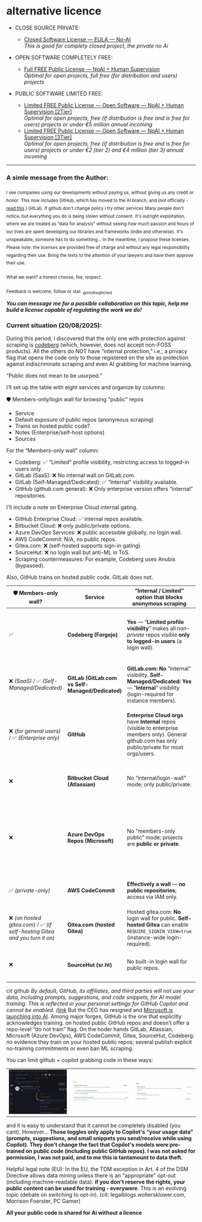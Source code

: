 


# alternative licence


- CLOSE SOURCE PRIVATE:
  - [Closed Software License —  EULA — No-AI](https://github.com/intotheglitched/licence-vs-ai/blob/main/Closed%20Software%20License%20%E2%80%94%20%20EULA%20%E2%80%94%20No-AI.md)<br>_This is good for complety closed project, the private no Ai_

- OPEN SOFTWARE COMPLETELY FREE:
  - [Full FREE Public License — NoAI + Human Supervision](https://github.com/intotheglitched/licence-vs-ai/blob/main/Full%20FREE%20Public%20License%20%E2%80%94%20Open%20software%20%E2%80%94%20%20NoAI%20%2B%20Human%20Supervision.md)<br>_Optimal for open projects, full free (for distribution and users) projects_

- PUBLIC SOFTWARE LIMITED FREE:
  - [Limited FREE Public License — Open Software — NoAI + Human Supervision [2Tier]](https://github.com/intotheglitched/licence-vs-ai/blob/main/Limited%20FREE%20Public%20License%20%E2%80%94%20Open%20Software%20%E2%80%94%20NoAI%20+%20Human%20Supervision%20%5B2tier%5D.md)<br>_Optimal for open projects, free (if distribution is free and is free for users) projects or under €5 million annual incoming_
  - [Limited FREE Public License — Open Software — NoAI + Human Supervision [3Tier]](https://github.com/intotheglitched/licence-vs-ai/blob/main/Limited%20FREE%20Public%20License%20%E2%80%94%20Open%20Software%20%E2%80%94%20NoAI%20%2B%20Human%20Supervision%20%5B3Tier%5D.md)<br>_Optimal for open projects, free (if distribution is free and is free for users) projects or under €2 (tier 2) and €4 million (tier 3) annual incoming_


---


### A simle message from the Author:

<sub>I see companies using our developments without paying us, without giving us any credit or honor.</sub>
<sub>This now includes GitHub, which has moved to the AI branch, and (not officially - [read this](https://forum.gitlab.com/t/can-i-opt-out-from-my-code-being-used-as-training-data-in-gitlab-duo/96563/3#:~:text=open%20source%20repositories%2C-,it%20is%20possible%20for%20AI%20vendors%20unrelated%20to%20GitLab%20to%20scrape%20your%20repository%20and%20train%20with%20it,-.%20However%20if) ) GitLab.</sub>
<sub>If github don't change policy i try other services</sub>
<sub>Many people don't notice, but everything you do is being stolen without consent.</sub>
<sub>It's outright exploitation, where we are treated as “data for analysis” without seeing how much passion and hours of our lives are spent developing our libraries and frameworks (indie and otherwise).</sub>
<sub>It's unspeakable, someone has to do something... In the meantime, I propose these licenses.</sub>
<sub>Please note: the licenses are provided free of charge and without any legal responsibility regarding their use. Bring the texts to the attention of your lawyers and have them approve their use.</sub>
<br><br>
<sub>What we want? a honest choose, fee, respect.</sub>
</br><br>
<sub>Feedback is welcome, follow or star.
<sub>@intotheglitched</sub>

_**You can message me for a possible collaboration on this topic, help me build a license capable of regulating the work we do!**_


### Current situation (20/08/2025):

During this period, I discovered that the only one with protection against scraping is <a href="https://codeberg.org/">codeberg</a> (which, however, does not accept non-FOSS products). All the others do NOT have “internal protection,” i.e., a privacy flag that opens the code only to those registered on the site as protection against indiscriminate scraping and even AI grabbing for machine learning.

“Public does not mean to be usurped.”

I’ll set up the table with eight services and organize by columns:

🛡️ Members-only/login wall for browsing "public" repos<br>
- Service
- Default exposure of public repos (anonymous scraping)
- Trains on hosted public code?
- Notes (Enterprise/self-host options)
- Sources

For the “Members-only wall” column:<br>
- Codeberg: ✅ “Limited” profile visibility, restricting access to logged-in users only.
- GitLab (SaaS): ❌ No internal wall on GitLab.com.
- GitLab (Self-Managed/Dedicated): ✅ “Internal” visibility available.
- GitHub (github.com general): ❌ Only enterprise version offers “internal” repositories.

I'll include a note on Enterprise Cloud internal gating.<br>
- GitHub Enterprise Cloud: ✅ internal repos available.
- Bitbucket Cloud: ❌ only public/private options.
- Azure DevOps Services: ❌ public accessible globally, no login wall.
- AWS CodeCommit: N/A, no public repos.
- Gitea.com: ❌ (self-hosted supports sign-in gating).
- SourceHut: ❌ no login wall but anti-ML in ToS.
- Scraping countermeasures: For example, Codeberg uses Anubis (bypassed).

Also, GitHub trains on hosted public code. GitLab does not.


| 🛡️ Members-only wall?                                                     | Service                                           | “Internal / Limited” option that blocks anonymous scraping                                                                                              | Default exposure of public repos                                                                                          | Trains on hosted **public code**?                                                                                                                                   | Notes (controls / nuance)                                                                                                                                                                 | Sources                                                                                                                                               |
| -------------------------------------------------------------------------- | ------------------------------------------------- | ------------------------------------------------------------------------------------------------------------------------------------------------------- | ------------------------------------------------------------------------------------------------------------------------- | ------------------------------------------------------------------------------------------------------------------------------------------------------------------- | ----------------------------------------------------------------------------------------------------------------------------------------------------------------------------------------- | ----------------------------------------------------------------------------------------------------------------------------------------------------- |
| ✅                                                                          | **Codeberg (Forgejo)**                            | **Yes** — “**Limited profile visibility**” makes all *non-private* repos visible **only to logged-in users** (a login wall).                            | Without “Limited”, public repos are world-readable; with “Limited” they’re member-only. Codeberg is FOSS-first (see FAQ). | **No** — fights AI scrapers; not an AI trainer.                                                                                                                     | Uses anti-scraping measures (e.g., Anubis tarpit; scrapers have tried to bypass). FOSS-only hosting mission.                                                                              | Limited/profile visibility; anti-scraping; FOSS policy; incident report. ([docs.codeberg.org][1], [The Register][2])                                  |
| ❌ *(SaaS)* / ✅ *(Self-Managed/Dedicated)*                                  | **GitLab (GitLab.com vs Self-Managed/Dedicated)** | **GitLab.com:** **No** “internal” visibility. **Self-Managed/Dedicated:** **Yes** — “**Internal**” visibility (login-required for instance members).    | GitLab.com public repos are world-readable; Self-Managed/Dedicated can gate via “Internal.”                               | **No** — “Model input/output is never used to train,” and **GitLab does not train models**.                                                                         | Duo uses Anthropic/Google/Fireworks with zero/limited retention; admin controls; prompt caching opt-out.                                                                                  | Internal visibility scope; data-use statements; transparency center. ([docs.gitlab.com][3], [about.gitlab.com][4])                                    |
| ❌ *(for general users)* / ✅ *(Enterprise only)*                            | **GitHub**                                        | **Enterprise Cloud orgs** have **Internal** repos (visible to enterprise members only). General github.com has only public/private for most orgs/users. | Public repos are world-readable (no login wall).                                                                          | **Yes (pre-training)** — Copilot trained *in part* on public GitHub code.                                                                                           | No per-repo opt-out for excluding public repos from historical training; controls = block suggestions matching public code; enterprise “no training on your prompts/outputs” commitments. | Repo visibility docs; Internal repos (Enterprise); FSF explainer on training on public GitHub code. ([GitHub Docs][5], [Free Software Foundation][6]) |
| ❌                                                                          | **Bitbucket Cloud (Atlassian)**                   | No “internal/login-wall” mode; only public/private.                                                                                                     | Public repos are world-readable.                                                                                          | **No** — Atlassian states customer data isn’t used to train AI models/services.                                                                                     | Org admins can disable AI features; Rovo indexes workspace data but training across customers is disallowed.                                                                              | Privacy and “no training” statements; repo visibility docs. ([Atlassian Support][7], [atlassian.com][8])                                              |
| ❌                                                                          | **Azure DevOps Repos (Microsoft)**                | No “members-only public” mode; projects are **public or private**.                                                                                      | Public projects are world-readable; private are restricted.                                                               | **No evidence** of training on hosted public Azure DevOps repos; Microsoft says **Customer Data** isn’t used to train Copilots/Azure OpenAI **without permission**. | Applies to Microsoft Copilots/Azure OpenAI policies when used alongside DevOps.                                                                                                           | Public vs private projects; Microsoft data-use FAQ. ([Microsoft Learn][9])                                                                            |
| ✅ *(private-only)*                                                         | **AWS CodeCommit**                                | **Effectively a wall** — **no public repositories**; access via IAM only.                                                                               | No anonymous access; nothing to scrape.                                                                                   | N/A for hosted *public* code (there is none).                                                                                                                       | Service is now closed to new customers but existing users continue; IAM controls govern access.                                                                                           | No public repos; IAM access; service note. ([AWS Documentazione][10], [Stack Overflow][11])                                                           |
| ❌ *(on hosted gitea.com)* / ✅ *(if self-hosting Gitea and you turn it on)* | **Gitea.com (hosted Gitea)**                      | Hosted gitea.com: **No** login wall for public. **Self-hosted Gitea** can enable `REQUIRE_SIGNIN_VIEW=true` (instance-wide login-required).             | By default, public repos are world-readable.                                                                              | **No statement** that hosted gitea.com trains on user code.                                                                                                         | Self-hosted admins can force sign-in view; hosted service focuses on standard hosting.                                                                                                    | Require-signin config; Gitea docs. ([Gitea][12], [docs.gitea.com][13])                                                                                |
| ❌                                                                          | **SourceHut (sr.ht)**                             | No built-in login wall for public repos.                                                                                                                | Public repos are world-readable.                                                                                          | **No** — explicit policy **forbids automated collection for ML training**.                                                                                          | Strong anti-scraping stance in policy; community enforcement.                                                                                                                             | “You cannot have our users’ data.” ([sourcehut.org][14])                                                                                              |

[1]: https://docs.codeberg.org/collaborating/repo-permissions/?utm_source=chatgpt.com "Repository Permissions"
[2]: https://www.theregister.com/2025/08/15/codeberg_beset_by_ai_bots/?utm_source=chatgpt.com "Codeberg beset by AI bots that now bypass Anubis tarpit"
[3]: https://docs.gitlab.com/user/public_access/?utm_source=chatgpt.com "Project and group visibility"
[4]: https://about.gitlab.com/ai-transparency-center/?utm_source=chatgpt.com "GitLab AI Transparency Center"
[5]: https://docs.github.com/en/repositories/creating-and-managing-repositories/about-repositories?utm_source=chatgpt.com "About repositories"
[6]: https://www.fsf.org/licensing/copilot/copyright-implications-of-the-use-of-code-repositories-to-train-a-machine-learning-model?utm_source=chatgpt.com "Copyright Implications of the Use of Code Repositories to ..."
[7]: https://support.atlassian.com/rovo/kb/rovo-and-atlassian-intelligence-customer-data-is-not-used-for-ai-model/?utm_source=chatgpt.com "Your data is not used for AI model training - Atlassian Support"
[8]: https://www.atlassian.com/trust/atlassian-intelligence?utm_source=chatgpt.com "Atlassian Intelligence"
[9]: https://learn.microsoft.com/en-us/azure/devops/organizations/projects/make-project-public?view=azure-devops&utm_source=chatgpt.com "Change project visibility to public or private - Azure ..."
[10]: https://docs.aws.amazon.com/codecommit/latest/userguide/auth-and-access-control.html?utm_source=chatgpt.com "Authentication and access control for AWS CodeCommit"
[11]: https://stackoverflow.com/questions/48266577/aws-codecommit-public-repository?utm_source=chatgpt.com "AWS CodeCommit Public Repository - git"
[12]: https://forum.gitea.com/t/hiding-users-from-public-view/112?utm_source=chatgpt.com "Hiding users from public view"
[13]: https://docs.gitea.com/administration/config-cheat-sheet?utm_source=chatgpt.com "Configuration Cheat Sheet"
[14]: https://sourcehut.org/blog/2025-04-15-you-cannot-have-our-users-data/?utm_source=chatgpt.com "You cannot have our user's data"


cit github _By default, GitHub, its affiliates, and third parties will not use your data, including prompts, suggestions, and code snippets, for AI model training. This is reflected in your personal settings for GitHub Copilot and cannot be enabled. ([link](https://docs.github.com/en/copilot/how-tos/manage-your-account/manage-policies?utm_source=chatgpt.com#model-training-and-improvements)_ But the CEO has resigned and [Microsoft is launching into AI](https://www.cnbc.com/2025/08/11/microsofts-github-chief-is-leaving-competition-ramps-up-in-ai-coding.html#:~:text=Microsoft's%20GitHub%20chief%20is%20leaving%20as%20competition%20ramps%20up%20in%20AI%20coding%20market&text=Thomas%20Dohmke%2C%20who%20has%20been,part%20of%20Microsoft's%20CoreAI%20group.). Among major forges, GitHub is the one that explicitly acknowledges training. on hosted public GitHub repos and doesn’t offer a repo-level “do not train” flag. On the hoder hands GitLab, Atlassian, Microsoft (Azure DevOps), AWS CodeCommit, Gitea, SourceHut, Codeberg: no evidence they train on your hosted public repos; several publish explicit no-training commitments or even ban ML scraping. 

You can limit github + copilot grabbing code in these ways:

<table>
<tr>
<td width="33%"><img src=https://raw.githubusercontent.com/intotheglitched/alternative-software-licenses/refs/heads/main/images/copilot.disabled.3.png></td>
<td width="33%"><img src=https://raw.githubusercontent.com/intotheglitched/alternative-software-licenses/refs/heads/main/images/copilot.not.disable.2.png></td>
<td width="33%"><img src=https://raw.githubusercontent.com/intotheglitched/alternative-software-licenses/refs/heads/main/images/copilot.not.disable.png></td>
</tr>
</table>

and it is easy to understand that it cannot be completely disabled (you cant).
However... **Those toggles only apply to Copilot's “your usage data” (prompts, suggestions, and small snippets you send/receive while using Copilot). They don't change the fact that Copilot's models were pre-trained on public code (including public GitHub repos). I was not asked for permission, I was not paid, and to me this is tantamount to data theft.**


Helpful legal note (EU): In the EU, the TDM exception in Art. 4 of the DSM Directive allows data mining unless there is an "appropriate" opt-out (including machine-readable data): <b>if you don't reserve the rights, your public content can be used for training - everywere</b>. This is an evolving topic (debate on switching to opt-in). (cit: legalblogs.wolterskluwer.com, Morrison Foerster, PC Gamer)

<b>All your public code is shared for Ai without a licence</b>
